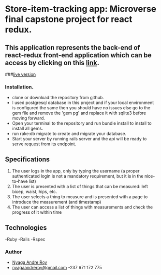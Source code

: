 # Store-item-tracking app: Microverse final capstone project for react redux.
## This application represents the back-end of react-redux front-end application which can be access by clicking on this [link](https://github.com/RoyNyaga/store-item-tracker-frontend).

###[live version](https://store-item-tracker-frontend.herokuapp.com)

### Installation.
- clone or download the repository from github.
- I used postgresql database in this project and if your local environment is configured the same then you should have no issues else go to the gem file and remove the 'gem pg' and replace it with sqlite3 before moving forward.
- Open your terminal to the repository and run bundle install to install to install all gems.
- run rake:db migrate to create and migrate your database.
- Start your server by running rails server and the api will be ready to serve request from its endpoint.

## Specifications
1. The user logs in the app, only by typing the username (a proper authenticated login is not a mandatory requirement, but it is in the nice-to-have list)
2. The user is presented with a list of things that can be measured: left bicep, waist, hips, etc.
3. The user selects a thing to measure and is presented with a page to introduce the measurement (and timestamp)
4. The user can access a list of things with measurements and check the progress of it within time

## Technologies
-Ruby
-Rails
-Rspec

### Author
- [Nyaga Andre Roy](https://github.com/RoyNyaga/)
- nyagaandreroy@gmail.com
-237 671 172 775
